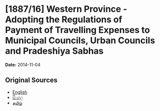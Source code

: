 # [1887/16] Western Province - Adopting the Regulations of Payment of Travelling Expenses to Municipal Councils, Urban Councils and Pradeshiya Sabhas

**Date:** 2014-11-04

## Original Sources

- [English](https://documents.gov.lk/view/extra-gazettes/2014/11/1887-16_E.pdf)
- [සිංහල](https://documents.gov.lk/view/extra-gazettes/2014/11/1887-16_S.pdf)
- [தமிழ்](https://documents.gov.lk/view/extra-gazettes/2014/11/1887-16_T.pdf)
